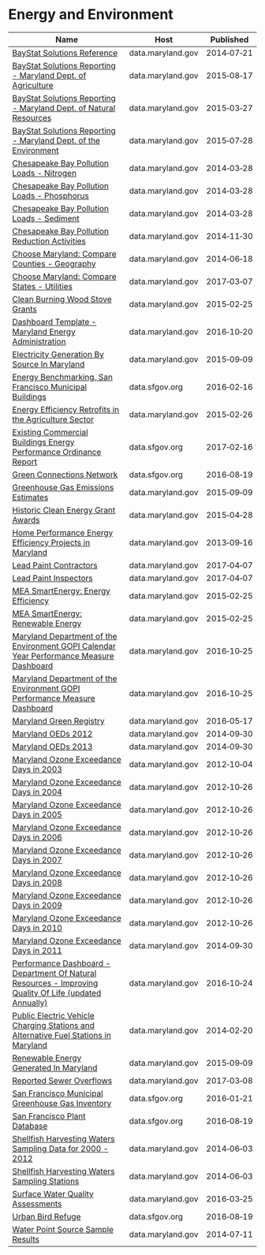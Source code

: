 # Energy and Environment

Name | Host | Published
---- | ---- | ---------
[BayStat Solutions Reference](../datasets/ftr4-szsp.md) | data.maryland.gov | 2014&#x2011;07&#x2011;21
[BayStat Solutions Reporting - Maryland Dept. of Agriculture](../datasets/tsya-25ee.md) | data.maryland.gov | 2015&#x2011;08&#x2011;17
[BayStat Solutions Reporting - Maryland Dept. of Natural Resources](../datasets/4zqs-i2t2.md) | data.maryland.gov | 2015&#x2011;03&#x2011;27
[BayStat Solutions Reporting - Maryland Dept. of the Environment](../datasets/ab68-n7ja.md) | data.maryland.gov | 2015&#x2011;07&#x2011;28
[Chesapeake Bay Pollution Loads - Nitrogen](../datasets/rsrj-4w3t.md) | data.maryland.gov | 2014&#x2011;03&#x2011;28
[Chesapeake Bay Pollution Loads - Phosphorus](../datasets/eumn-ip4q.md) | data.maryland.gov | 2014&#x2011;03&#x2011;28
[Chesapeake Bay Pollution Loads - Sediment](../datasets/x5pe-335m.md) | data.maryland.gov | 2014&#x2011;03&#x2011;28
[Chesapeake Bay Pollution Reduction Activities](../datasets/2rth-fybg.md) | data.maryland.gov | 2014&#x2011;11&#x2011;30
[Choose Maryland: Compare Counties - Geography](../datasets/mfac-nzpe.md) | data.maryland.gov | 2014&#x2011;06&#x2011;18
[Choose Maryland: Compare States - Utilities](../datasets/su2w-hm7s.md) | data.maryland.gov | 2017&#x2011;03&#x2011;07
[Clean Burning Wood Stove Grants](../datasets/8aku-y93i.md) | data.maryland.gov | 2015&#x2011;02&#x2011;25
[Dashboard Template - Maryland Energy Administration](../datasets/hwju-nimz.md) | data.maryland.gov | 2016&#x2011;10&#x2011;20
[Electricity Generation By Source In Maryland](../datasets/9x8y-nux4.md) | data.maryland.gov | 2015&#x2011;09&#x2011;09
[Energy Benchmarking, San Francisco Municipal Buildings](../datasets/eg8h-pgn3.md) | data.sfgov.org | 2016&#x2011;02&#x2011;16
[Energy Efficiency Retrofits in the Agriculture Sector](../datasets/9fqr-i344.md) | data.maryland.gov | 2015&#x2011;02&#x2011;26
[Existing Commercial Buildings Energy Performance Ordinance Report](../datasets/j2j3-acqj.md) | data.sfgov.org | 2017&#x2011;02&#x2011;16
[Green Connections Network](../datasets/q8g4-wqta.md) | data.sfgov.org | 2016&#x2011;08&#x2011;19
[Greenhouse Gas Emissions Estimates](../datasets/8cmy-9rim.md) | data.maryland.gov | 2015&#x2011;09&#x2011;09
[Historic Clean Energy Grant Awards](../datasets/4jem-ugpy.md) | data.maryland.gov | 2015&#x2011;04&#x2011;28
[Home Performance Energy Efficiency Projects in Maryland](../datasets/2tuk-rcgi.md) | data.maryland.gov | 2013&#x2011;09&#x2011;16
[Lead Paint Contractors](../datasets/4jiy-atw2.md) | data.maryland.gov | 2017&#x2011;04&#x2011;07
[Lead Paint Inspectors](../datasets/djk4-5e3j.md) | data.maryland.gov | 2017&#x2011;04&#x2011;07
[MEA SmartEnergy: Energy Efficiency](../datasets/26ni-9b4w.md) | data.maryland.gov | 2015&#x2011;02&#x2011;25
[MEA SmartEnergy: Renewable Energy](../datasets/4ubg-d5ir.md) | data.maryland.gov | 2015&#x2011;02&#x2011;25
[Maryland Department of the Environment GOPI Calendar Year Performance Measure Dashboard](../datasets/qegv-e8qs.md) | data.maryland.gov | 2016&#x2011;10&#x2011;25
[Maryland Department of the Environment GOPI Performance Measure Dashboard](../datasets/tk5h-jegj.md) | data.maryland.gov | 2016&#x2011;10&#x2011;25
[Maryland Green Registry](../datasets/7dpk-qv7c.md) | data.maryland.gov | 2016&#x2011;05&#x2011;17
[Maryland OEDs 2012](../datasets/qki5-fs7z.md) | data.maryland.gov | 2014&#x2011;09&#x2011;30
[Maryland OEDs 2013](../datasets/98di-cejy.md) | data.maryland.gov | 2014&#x2011;09&#x2011;30
[Maryland Ozone Exceedance Days in 2003](../datasets/6b6m-fswj.md) | data.maryland.gov | 2012&#x2011;10&#x2011;04
[Maryland Ozone Exceedance Days in 2004](../datasets/32zj-iiju.md) | data.maryland.gov | 2012&#x2011;10&#x2011;26
[Maryland Ozone Exceedance Days in 2005](../datasets/9v35-2n6e.md) | data.maryland.gov | 2012&#x2011;10&#x2011;26
[Maryland Ozone Exceedance Days in 2006](../datasets/5e7n-d6t6.md) | data.maryland.gov | 2012&#x2011;10&#x2011;26
[Maryland Ozone Exceedance Days in 2007](../datasets/iyzm-8pqb.md) | data.maryland.gov | 2012&#x2011;10&#x2011;26
[Maryland Ozone Exceedance Days in 2008](../datasets/qgct-y4xa.md) | data.maryland.gov | 2012&#x2011;10&#x2011;26
[Maryland Ozone Exceedance Days in 2009](../datasets/vbtk-pt3t.md) | data.maryland.gov | 2012&#x2011;10&#x2011;26
[Maryland Ozone Exceedance Days in 2010](../datasets/v7fv-ya55.md) | data.maryland.gov | 2012&#x2011;10&#x2011;26
[Maryland Ozone Exceedance Days in 2011](../datasets/iusd-kqc6.md) | data.maryland.gov | 2014&#x2011;09&#x2011;30
[Performance Dashboard - Department Of Natural Resources - Improving Quality Of Life (updated Annually)](../datasets/pbu2-ti7m.md) | data.maryland.gov | 2016&#x2011;10&#x2011;24
[Public Electric Vehicle Charging Stations and Alternative Fuel Stations in Maryland](../datasets/843n-d2np.md) | data.maryland.gov | 2014&#x2011;02&#x2011;20
[Renewable Energy Generated In Maryland](../datasets/79zg-5xwz.md) | data.maryland.gov | 2015&#x2011;09&#x2011;09
[Reported Sewer Overflows](../datasets/3rgd-zjxx.md) | data.maryland.gov | 2017&#x2011;03&#x2011;08
[San Francisco Municipal Greenhouse Gas Inventory](../datasets/pxac-sadh.md) | data.sfgov.org | 2016&#x2011;01&#x2011;21
[San Francisco Plant Database](../datasets/27u4-a5b3.md) | data.sfgov.org | 2016&#x2011;08&#x2011;19
[Shellfish Harvesting Waters Sampling Data for 2000 - 2012](../datasets/s8j6-5yqp.md) | data.maryland.gov | 2014&#x2011;06&#x2011;03
[Shellfish Harvesting Waters Sampling Stations](../datasets/bamm-xcx6.md) | data.maryland.gov | 2014&#x2011;06&#x2011;03
[Surface Water Quality Assessments](../datasets/f8kb-whqm.md) | data.maryland.gov | 2016&#x2011;03&#x2011;25
[Urban Bird Refuge](../datasets/v8rh-bhzp.md) | data.sfgov.org | 2016&#x2011;08&#x2011;19
[Water Point Source Sample Results](../datasets/eqs6-savc.md) | data.maryland.gov | 2014&#x2011;07&#x2011;11

